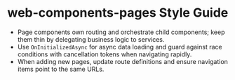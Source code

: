 # web-components-pages Style Guide

- Page components own routing and orchestrate child components; keep them thin by delegating business logic to services.
- Use `OnInitializedAsync` for async data loading and guard against race conditions with cancellation tokens when navigating rapidly.
- When adding new pages, update route definitions and ensure navigation items point to the same URLs.
